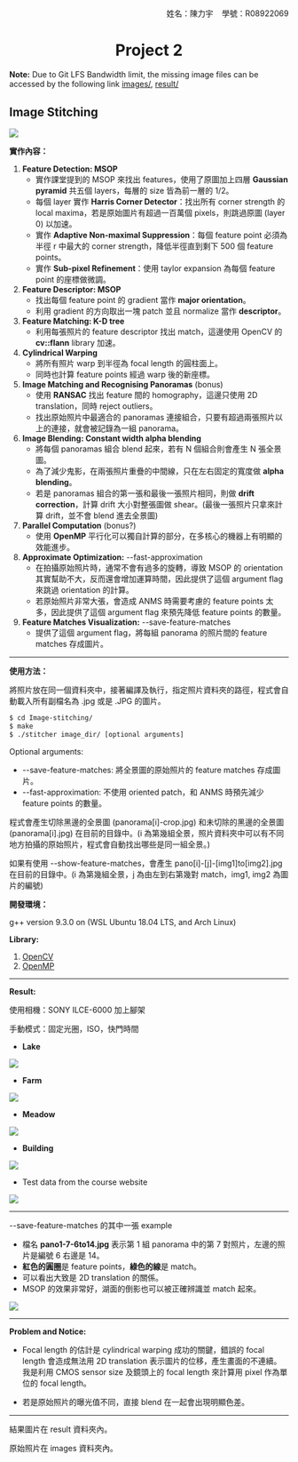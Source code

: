 <h2></h2>
<div align="right">姓名：陳力宇&nbsp;&nbsp;&nbsp;&nbsp;學號：R08922069</div>
<h1 align="center">Project 2</h1>

**Note:** Due to Git LFS Bandwidth limit, the missing image files can be accessed by the following link [images/](https://www.csie.ntu.edu.tw/~r08922069/images/), [result/](https://www.csie.ntu.edu.tw/~r08922069/result/)

## Image Stitching

![](https://www.csie.ntu.edu.tw/~r08922069/result/lake-crop.jpg)

**實作內容：**

1. **Feature Detection: MSOP**
   - 實作課堂提到的 MSOP 來找出 features，使用了原圖加上四層 **Gaussian pyramid** 共五個 layers，每層的 size 皆為前一層的 1/2。
   - 每個 layer 實作 **Harris Corner Detector**：找出所有 corner strength 的 local maxima，若是原始圖片有超過一百萬個 pixels，則跳過原圖 (layer 0) 以加速。
   - 實作 **Adaptive Non-maximal Suppression**：每個 feature point 必須為半徑 r 中最大的 corner strength，降低半徑直到剩下 500 個 feature points。
   - 實作 **Sub-pixel Refinement**：使用 taylor expansion 為每個 feature point 的座標做微調。
2. **Feature Descriptor: MSOP**
   - 找出每個 feature point 的 gradient 當作 **major orientation**。
   - 利用 gradient 的方向取出一塊 patch 並且 normalize 當作 **descriptor**。
3. **Feature Matching: K-D tree**
   - 利用每張照片的 feature descriptor 找出 match，這邊使用 OpenCV 的 **cv::flann** library 加速。
4. **Cylindrical Warping**
   - 將所有照片 warp 到半徑為 focal length 的圓柱面上。
   - 同時也計算 feature points 經過 warp 後的新座標。
5. **Image Matching and Recognising Panoramas** (bonus)
   - 使用 **RANSAC** 找出 feature 間的 homography，這邊只使用 2D translation，同時 reject outliers。
   - 找出原始照片中最適合的 panoramas 連接組合，只要有超過兩張照片以上的連接，就會被記錄為一組 panorama。
6. **Image Blending: Constant width alpha blending**
   - 將每個 panoramas 組合 blend 起來，若有 N 個組合則會產生 N 張全景圖。
   - 為了減少鬼影，在兩張照片重疊的中間線，只在左右固定的寬度做 **alpha blending**。
   - 若是 panoramas 組合的第一張和最後一張照片相同，則做 **drift correction**，計算 drift 大小對整張圖做 shear。(最後一張照片只拿來計算 drift，並不會 blend 進去全景圖)
7. **Parallel Computation** (bonus?)
   - 使用 **OpenMP** 平行化可以獨自計算的部分，在多核心的機器上有明顯的效能進步。
8. **Approximate Optimization:** --fast-approximation
   - 在拍攝原始照片時，通常不會有過多的旋轉，導致 MSOP 的 orientation 其實幫助不大，反而還會增加運算時間，因此提供了這個 argument flag 來跳過 orientation 的計算。
   - 若原始照片非常大張，會造成 ANMS 時需要考慮的 feature points 太多，因此提供了這個 argument flag 來預先降低 feature points 的數量。
9. **Feature Matches Visualization:** --save-feature-matches
   - 提供了這個 argument flag，將每組 panorama 的照片間的 feature matches 存成圖片。

---

**使用方法：**

將照片放在同一個資料夾中，接著編譯及執行，指定照片資料夾的路徑，程式會自動載入所有副檔名為 .jpg 或是 .JPG 的圖片。

```bash
$ cd Image-stitching/
$ make
$ ./stitcher image_dir/ [optional arguments]
```

Optional arguments:

- --save-feature-matches: 將全景圖的原始照片的 feature matches 存成圖片。
- --fast-approximation: 不使用 oriented patch，和 ANMS 時預先減少 feature points 的數量。

程式會產生切除黑邊的全景圖 (panorama[i]-crop.jpg) 和未切除的黑邊的全景圖 (panorama[i].jpg) 在目前的目錄中。(i 為第幾組全景，照片資料夾中可以有不同地方拍攝的原始照片，程式會自動找出哪些是同一組全景。)

如果有使用 --show-feature-matches，會產生 pano[i]-[j]-[img1]to[img2].jpg 在目前的目錄中。(i 為第幾組全景，j 為由左到右第幾對 match，img1, img2 為圖片的編號)

**開發環境：**

g++ version 9.3.0 on (WSL Ubuntu 18.04 LTS, and Arch Linux)

**Library:**

1. [OpenCV](https://opencv.org)
2. [OpenMP](https://www.openmp.org/)

---

**Result:**

使用相機：SONY ILCE-6000 加上腳架

手動模式：固定光圈，ISO，快門時間

- **Lake**

![](https://www.csie.ntu.edu.tw/~r08922069/result/lake-crop.jpg)

- **Farm**

![](https://www.csie.ntu.edu.tw/~r08922069/result/farm-crop.jpg)

- **Meadow**

![](https://www.csie.ntu.edu.tw/~r08922069/result/meadow-crop.jpg)

- **Building**

![](https://www.csie.ntu.edu.tw/~r08922069/result/building-crop.jpg)

- Test data from the course website

![](https://www.csie.ntu.edu.tw/~r08922069/result/grail-crop.jpg)

---

--save-feature-matches 的其中一張 example

- 檔名 **pano1-7-6to14.jpg** 表示第 1 組 panorama 中的第 7 對照片，左邊的照片是編號 6 右邊是 14。
- **紅色的圓圈**是 feature points，**綠色的線**是 match。
- 可以看出大致是 2D translation 的關係。
- MSOP 的效果非常好，湖面的倒影也可以被正確辨識並 match 起來。

![](https://www.csie.ntu.edu.tw/~r08922069/result/pano1-7-6to14.jpg)

---

**Problem and Notice:**

-  Focal length 的估計是 cylindrical warping 成功的關鍵，錯誤的 focal length 會造成無法用 2D translation 表示圖片的位移，產生畫面的不連續。我是利用 CMOS sensor size 及鏡頭上的 focal length 來計算用 pixel 作為單位的 focal length。

- 若是原始照片的曝光值不同，直接 blend 在一起會出現明顯色差。

---

結果圖片在 result 資料夾內。

原始照片在 images 資料夾內。
